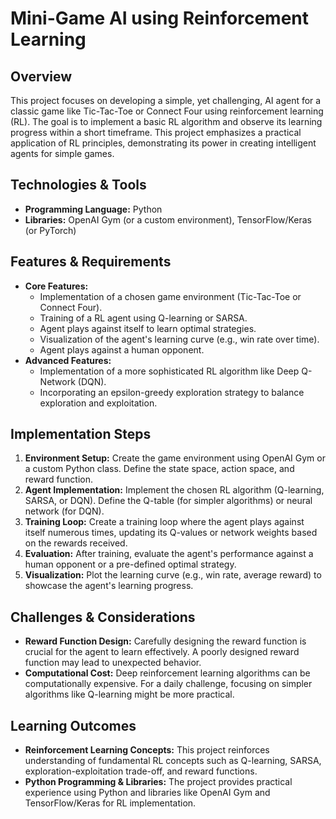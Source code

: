 # Mini-Game AI using Reinforcement Learning

## Overview
This project focuses on developing a simple, yet challenging, AI agent for a classic game like Tic-Tac-Toe or Connect Four using reinforcement learning (RL).  The goal is to implement a basic RL algorithm and observe its learning progress within a short timeframe. This project emphasizes a practical application of RL principles, demonstrating its power in creating intelligent agents for simple games.

## Technologies & Tools
- **Programming Language:** Python
- **Libraries:** OpenAI Gym (or a custom environment), TensorFlow/Keras (or PyTorch)

## Features & Requirements
- **Core Features:**
    -   Implementation of a chosen game environment (Tic-Tac-Toe or Connect Four).
    -   Training of a RL agent using Q-learning or SARSA.
    -   Agent plays against itself to learn optimal strategies.
    -   Visualization of the agent's learning curve (e.g., win rate over time).
    -   Agent plays against a human opponent.
- **Advanced Features:**
    -   Implementation of a more sophisticated RL algorithm like Deep Q-Network (DQN).
    -   Incorporating an epsilon-greedy exploration strategy to balance exploration and exploitation.

## Implementation Steps
1. **Environment Setup:** Create the game environment using OpenAI Gym or a custom Python class.  Define the state space, action space, and reward function.
2. **Agent Implementation:**  Implement the chosen RL algorithm (Q-learning, SARSA, or DQN). Define the Q-table (for simpler algorithms) or neural network (for DQN).
3. **Training Loop:**  Create a training loop where the agent plays against itself numerous times, updating its Q-values or network weights based on the rewards received.
4. **Evaluation:**  After training, evaluate the agent's performance against a human opponent or a pre-defined optimal strategy.
5. **Visualization:** Plot the learning curve (e.g., win rate, average reward) to showcase the agent's learning progress.

## Challenges & Considerations
- **Reward Function Design:** Carefully designing the reward function is crucial for the agent to learn effectively.  A poorly designed reward function may lead to unexpected behavior.
- **Computational Cost:**  Deep reinforcement learning algorithms can be computationally expensive.  For a daily challenge, focusing on simpler algorithms like Q-learning might be more practical.

## Learning Outcomes
- **Reinforcement Learning Concepts:** This project reinforces understanding of fundamental RL concepts such as Q-learning, SARSA, exploration-exploitation trade-off, and reward functions.
- **Python Programming & Libraries:**  The project provides practical experience using Python and libraries like OpenAI Gym and TensorFlow/Keras for RL implementation.

